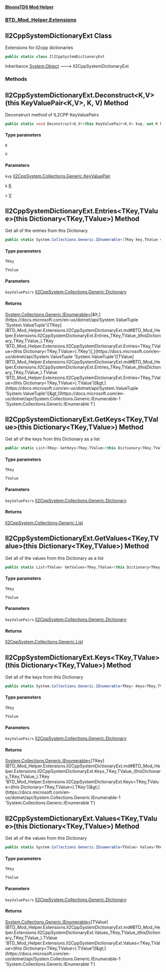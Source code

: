 #### [BloonsTD6 Mod Helper](README.md 'README')
### [BTD_Mod_Helper.Extensions](README.md#BTD_Mod_Helper.Extensions 'BTD_Mod_Helper.Extensions')

## Il2CppSystemDictionaryExt Class

Extensions for il2cpp dictionaries

```csharp
public static class Il2CppSystemDictionaryExt
```

Inheritance [System.Object](https://docs.microsoft.com/en-us/dotnet/api/System.Object 'System.Object') &#129106; Il2CppSystemDictionaryExt
### Methods

<a name='BTD_Mod_Helper.Extensions.Il2CppSystemDictionaryExt.Deconstruct_K,V_(thisKeyValuePair_K,V_,K,V)'></a>

## Il2CppSystemDictionaryExt.Deconstruct<K,V>(this KeyValuePair<K,V>, K, V) Method

Deconstruct method of IL2CPP KeyValuePairs

```csharp
public static void Deconstruct<K,V>(this KeyValuePair<K,V> kvp, out K k, out V v);
```
#### Type parameters

<a name='BTD_Mod_Helper.Extensions.Il2CppSystemDictionaryExt.Deconstruct_K,V_(thisKeyValuePair_K,V_,K,V).K'></a>

`K`

<a name='BTD_Mod_Helper.Extensions.Il2CppSystemDictionaryExt.Deconstruct_K,V_(thisKeyValuePair_K,V_,K,V).V'></a>

`V`
#### Parameters

<a name='BTD_Mod_Helper.Extensions.Il2CppSystemDictionaryExt.Deconstruct_K,V_(thisKeyValuePair_K,V_,K,V).kvp'></a>

`kvp` [Il2CppSystem.Collections.Generic.KeyValuePair](https://docs.microsoft.com/en-us/dotnet/api/Il2CppSystem.Collections.Generic.KeyValuePair 'Il2CppSystem.Collections.Generic.KeyValuePair')

<a name='BTD_Mod_Helper.Extensions.Il2CppSystemDictionaryExt.Deconstruct_K,V_(thisKeyValuePair_K,V_,K,V).k'></a>

`k` [K](BTD_Mod_Helper.Extensions.Il2CppSystemDictionaryExt.md#BTD_Mod_Helper.Extensions.Il2CppSystemDictionaryExt.Deconstruct_K,V_(thisKeyValuePair_K,V_,K,V).K 'BTD_Mod_Helper.Extensions.Il2CppSystemDictionaryExt.Deconstruct<K,V>(this KeyValuePair<K,V>, K, V).K')

<a name='BTD_Mod_Helper.Extensions.Il2CppSystemDictionaryExt.Deconstruct_K,V_(thisKeyValuePair_K,V_,K,V).v'></a>

`v` [V](BTD_Mod_Helper.Extensions.Il2CppSystemDictionaryExt.md#BTD_Mod_Helper.Extensions.Il2CppSystemDictionaryExt.Deconstruct_K,V_(thisKeyValuePair_K,V_,K,V).V 'BTD_Mod_Helper.Extensions.Il2CppSystemDictionaryExt.Deconstruct<K,V>(this KeyValuePair<K,V>, K, V).V')

<a name='BTD_Mod_Helper.Extensions.Il2CppSystemDictionaryExt.Entries_TKey,TValue_(thisDictionary_TKey,TValue_)'></a>

## Il2CppSystemDictionaryExt.Entries<TKey,TValue>(this Dictionary<TKey,TValue>) Method

Get all of the entries from this Dictionary

```csharp
public static System.Collections.Generic.IEnumerable<(TKey key,TValue value)> Entries<TKey,TValue>(this Dictionary<TKey,TValue> keyValuePairs);
```
#### Type parameters

<a name='BTD_Mod_Helper.Extensions.Il2CppSystemDictionaryExt.Entries_TKey,TValue_(thisDictionary_TKey,TValue_).TKey'></a>

`TKey`

<a name='BTD_Mod_Helper.Extensions.Il2CppSystemDictionaryExt.Entries_TKey,TValue_(thisDictionary_TKey,TValue_).TValue'></a>

`TValue`
#### Parameters

<a name='BTD_Mod_Helper.Extensions.Il2CppSystemDictionaryExt.Entries_TKey,TValue_(thisDictionary_TKey,TValue_).keyValuePairs'></a>

`keyValuePairs` [Il2CppSystem.Collections.Generic.Dictionary](https://docs.microsoft.com/en-us/dotnet/api/Il2CppSystem.Collections.Generic.Dictionary 'Il2CppSystem.Collections.Generic.Dictionary')

#### Returns
[System.Collections.Generic.IEnumerable&lt;](https://docs.microsoft.com/en-us/dotnet/api/System.Collections.Generic.IEnumerable-1 'System.Collections.Generic.IEnumerable`1')[&lt;](https://docs.microsoft.com/en-us/dotnet/api/System.ValueTuple 'System.ValueTuple')[TKey](BTD_Mod_Helper.Extensions.Il2CppSystemDictionaryExt.md#BTD_Mod_Helper.Extensions.Il2CppSystemDictionaryExt.Entries_TKey,TValue_(thisDictionary_TKey,TValue_).TKey 'BTD_Mod_Helper.Extensions.Il2CppSystemDictionaryExt.Entries<TKey,TValue>(this Dictionary<TKey,TValue>).TKey')[,](https://docs.microsoft.com/en-us/dotnet/api/System.ValueTuple 'System.ValueTuple')[TValue](BTD_Mod_Helper.Extensions.Il2CppSystemDictionaryExt.md#BTD_Mod_Helper.Extensions.Il2CppSystemDictionaryExt.Entries_TKey,TValue_(thisDictionary_TKey,TValue_).TValue 'BTD_Mod_Helper.Extensions.Il2CppSystemDictionaryExt.Entries<TKey,TValue>(this Dictionary<TKey,TValue>).TValue')[&gt;](https://docs.microsoft.com/en-us/dotnet/api/System.ValueTuple 'System.ValueTuple')[&gt;](https://docs.microsoft.com/en-us/dotnet/api/System.Collections.Generic.IEnumerable-1 'System.Collections.Generic.IEnumerable`1')

<a name='BTD_Mod_Helper.Extensions.Il2CppSystemDictionaryExt.GetKeys_TKey,TValue_(thisDictionary_TKey,TValue_)'></a>

## Il2CppSystemDictionaryExt.GetKeys<TKey,TValue>(this Dictionary<TKey,TValue>) Method

Get all of the keys from this Dictionary as a list

```csharp
public static List<TKey> GetKeys<TKey,TValue>(this Dictionary<TKey,TValue> keyValuePairs);
```
#### Type parameters

<a name='BTD_Mod_Helper.Extensions.Il2CppSystemDictionaryExt.GetKeys_TKey,TValue_(thisDictionary_TKey,TValue_).TKey'></a>

`TKey`

<a name='BTD_Mod_Helper.Extensions.Il2CppSystemDictionaryExt.GetKeys_TKey,TValue_(thisDictionary_TKey,TValue_).TValue'></a>

`TValue`
#### Parameters

<a name='BTD_Mod_Helper.Extensions.Il2CppSystemDictionaryExt.GetKeys_TKey,TValue_(thisDictionary_TKey,TValue_).keyValuePairs'></a>

`keyValuePairs` [Il2CppSystem.Collections.Generic.Dictionary](https://docs.microsoft.com/en-us/dotnet/api/Il2CppSystem.Collections.Generic.Dictionary 'Il2CppSystem.Collections.Generic.Dictionary')

#### Returns
[Il2CppSystem.Collections.Generic.List](https://docs.microsoft.com/en-us/dotnet/api/Il2CppSystem.Collections.Generic.List 'Il2CppSystem.Collections.Generic.List')

<a name='BTD_Mod_Helper.Extensions.Il2CppSystemDictionaryExt.GetValues_TKey,TValue_(thisDictionary_TKey,TValue_)'></a>

## Il2CppSystemDictionaryExt.GetValues<TKey,TValue>(this Dictionary<TKey,TValue>) Method

Get all of the values from this Dictionary as a list

```csharp
public static List<TValue> GetValues<TKey,TValue>(this Dictionary<TKey,TValue> keyValuePairs);
```
#### Type parameters

<a name='BTD_Mod_Helper.Extensions.Il2CppSystemDictionaryExt.GetValues_TKey,TValue_(thisDictionary_TKey,TValue_).TKey'></a>

`TKey`

<a name='BTD_Mod_Helper.Extensions.Il2CppSystemDictionaryExt.GetValues_TKey,TValue_(thisDictionary_TKey,TValue_).TValue'></a>

`TValue`
#### Parameters

<a name='BTD_Mod_Helper.Extensions.Il2CppSystemDictionaryExt.GetValues_TKey,TValue_(thisDictionary_TKey,TValue_).keyValuePairs'></a>

`keyValuePairs` [Il2CppSystem.Collections.Generic.Dictionary](https://docs.microsoft.com/en-us/dotnet/api/Il2CppSystem.Collections.Generic.Dictionary 'Il2CppSystem.Collections.Generic.Dictionary')

#### Returns
[Il2CppSystem.Collections.Generic.List](https://docs.microsoft.com/en-us/dotnet/api/Il2CppSystem.Collections.Generic.List 'Il2CppSystem.Collections.Generic.List')

<a name='BTD_Mod_Helper.Extensions.Il2CppSystemDictionaryExt.Keys_TKey,TValue_(thisDictionary_TKey,TValue_)'></a>

## Il2CppSystemDictionaryExt.Keys<TKey,TValue>(this Dictionary<TKey,TValue>) Method

Get all of the keys from this Dictionary

```csharp
public static System.Collections.Generic.IEnumerable<TKey> Keys<TKey,TValue>(this Dictionary<TKey,TValue> keyValuePairs);
```
#### Type parameters

<a name='BTD_Mod_Helper.Extensions.Il2CppSystemDictionaryExt.Keys_TKey,TValue_(thisDictionary_TKey,TValue_).TKey'></a>

`TKey`

<a name='BTD_Mod_Helper.Extensions.Il2CppSystemDictionaryExt.Keys_TKey,TValue_(thisDictionary_TKey,TValue_).TValue'></a>

`TValue`
#### Parameters

<a name='BTD_Mod_Helper.Extensions.Il2CppSystemDictionaryExt.Keys_TKey,TValue_(thisDictionary_TKey,TValue_).keyValuePairs'></a>

`keyValuePairs` [Il2CppSystem.Collections.Generic.Dictionary](https://docs.microsoft.com/en-us/dotnet/api/Il2CppSystem.Collections.Generic.Dictionary 'Il2CppSystem.Collections.Generic.Dictionary')

#### Returns
[System.Collections.Generic.IEnumerable&lt;](https://docs.microsoft.com/en-us/dotnet/api/System.Collections.Generic.IEnumerable-1 'System.Collections.Generic.IEnumerable`1')[TKey](BTD_Mod_Helper.Extensions.Il2CppSystemDictionaryExt.md#BTD_Mod_Helper.Extensions.Il2CppSystemDictionaryExt.Keys_TKey,TValue_(thisDictionary_TKey,TValue_).TKey 'BTD_Mod_Helper.Extensions.Il2CppSystemDictionaryExt.Keys<TKey,TValue>(this Dictionary<TKey,TValue>).TKey')[&gt;](https://docs.microsoft.com/en-us/dotnet/api/System.Collections.Generic.IEnumerable-1 'System.Collections.Generic.IEnumerable`1')

<a name='BTD_Mod_Helper.Extensions.Il2CppSystemDictionaryExt.Values_TKey,TValue_(thisDictionary_TKey,TValue_)'></a>

## Il2CppSystemDictionaryExt.Values<TKey,TValue>(this Dictionary<TKey,TValue>) Method

Get all of the values from this Dictionary

```csharp
public static System.Collections.Generic.IEnumerable<TValue> Values<TKey,TValue>(this Dictionary<TKey,TValue> keyValuePairs);
```
#### Type parameters

<a name='BTD_Mod_Helper.Extensions.Il2CppSystemDictionaryExt.Values_TKey,TValue_(thisDictionary_TKey,TValue_).TKey'></a>

`TKey`

<a name='BTD_Mod_Helper.Extensions.Il2CppSystemDictionaryExt.Values_TKey,TValue_(thisDictionary_TKey,TValue_).TValue'></a>

`TValue`
#### Parameters

<a name='BTD_Mod_Helper.Extensions.Il2CppSystemDictionaryExt.Values_TKey,TValue_(thisDictionary_TKey,TValue_).keyValuePairs'></a>

`keyValuePairs` [Il2CppSystem.Collections.Generic.Dictionary](https://docs.microsoft.com/en-us/dotnet/api/Il2CppSystem.Collections.Generic.Dictionary 'Il2CppSystem.Collections.Generic.Dictionary')

#### Returns
[System.Collections.Generic.IEnumerable&lt;](https://docs.microsoft.com/en-us/dotnet/api/System.Collections.Generic.IEnumerable-1 'System.Collections.Generic.IEnumerable`1')[TValue](BTD_Mod_Helper.Extensions.Il2CppSystemDictionaryExt.md#BTD_Mod_Helper.Extensions.Il2CppSystemDictionaryExt.Values_TKey,TValue_(thisDictionary_TKey,TValue_).TValue 'BTD_Mod_Helper.Extensions.Il2CppSystemDictionaryExt.Values<TKey,TValue>(this Dictionary<TKey,TValue>).TValue')[&gt;](https://docs.microsoft.com/en-us/dotnet/api/System.Collections.Generic.IEnumerable-1 'System.Collections.Generic.IEnumerable`1')